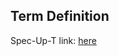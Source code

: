 ## Term Definition

Spec-Up-T link: <a href='https://weboftrust.github.io/WOT-terms/docs/glossary/internal-inconsistency'>here</a>
